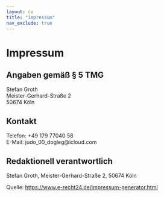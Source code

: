 ```yaml
---
layout: cv
title: "Impressum"
nav_exclude: true
---
```


<h1>Impressum</h1>

<h2>Angaben gem&auml;&szlig; &sect; 5 TMG</h2>
<p>Stefan Groth<br />
Meister-Gerhard-Stra&szlig;e 2<br />
50674 K&ouml;ln</p>

<h2>Kontakt</h2>
<p>Telefon: +49 179 77040 58<br />
E-Mail: judo_00_dogleg@icloud.com</p>

<h2>Redaktionell verantwortlich</h2>
<p>Stefan Groth, Meister-Gerhard-Stra&szlig;e 2, 50674 K&ouml;ln</p>

<p>Quelle: <a href="https://www.e-recht24.de/impressum-generator.html">https://www.e-recht24.de/impressum-generator.html</a></p>
